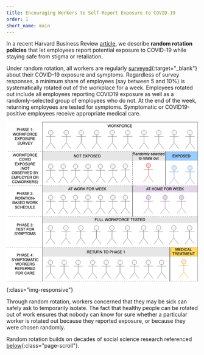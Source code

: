 ```yaml
---
title: Encouraging Workers to Self-Report Exposure to COVID-19
order: 1
short_name: main
---
```

In a recent Harvard Business Review [article](https://www.sylvainchassang.org/assets/papers/covid_stigma.pdf), we describe **random
 rotation policies** that let employees report potential exposure to COVID-19 while staying safe from stigma or retaliation.

Under random rotation, all workers are regularly [surveyed](https://www.mayoclinic.org/covid-19-self-assessment-tool){:target="_blank"} about their COVID-19 exposure and symptoms. Regardless of survey responses, a minimum share of employees (say between 5 and 10%) is systematically rotated out of the workplace for a week. Employees rotated out include all employees reporting COVID19 exposure as well as a randomly-selected group of employees who do not. At the end of the week, returning employees are tested for symptoms. Symptomatic or COVID19-positive employees receive appropriate medical care.

![covid_flow](assets/img/covid_flow.png){:class="img-responsive"}

Through random rotation, workers concerned that they may be sick can safely ask to temporarily isolate. The fact that healthy people can be rotated out of work ensures that nobody can know for sure whether a particular worker is rotated out because they reported exposure, or because they were chosen randomly.

Random rotation builds on decades of social science research referenced [below](#resources){:class="page-scroll"}.
